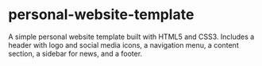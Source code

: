 # personal-website-template
A simple personal website template built with HTML5 and CSS3. Includes a header with logo and social media icons, a navigation menu, a content section, a sidebar for news, and a footer.
